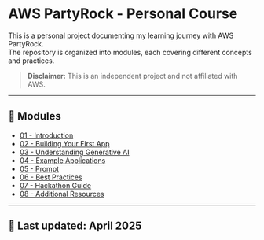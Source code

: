 # AWS PartyRock - Personal Course

This is a personal project documenting my learning journey with AWS PartyRock.  
The repository is organized into modules, each covering different concepts and practices.

> **Disclaimer:** This is an independent project and not affiliated with AWS.

---

## 🧭 Modules

- [01 - Introduction](./EN/01-Introduction/README.md)
- [02 - Building Your First App](./EN/02-FirstApp/README.md)
- [03 - Understanding Generative AI](./EN/03-GenerativeAI/README.md)
- [04 - Example Applications](./EN/04-ExampleApplications/README.md)
- [05 - Prompt](./EN/05-Prompt/README.md)
- [06 - Best Practices](./EN/06-BestPractices/README.md)
- [07 - Hackathon Guide](./EN/07-Hackathon/README.md)
- [08 - Additional Resources](./EN/08-Resources/README.md)

---

## 📅 Last updated: April 2025